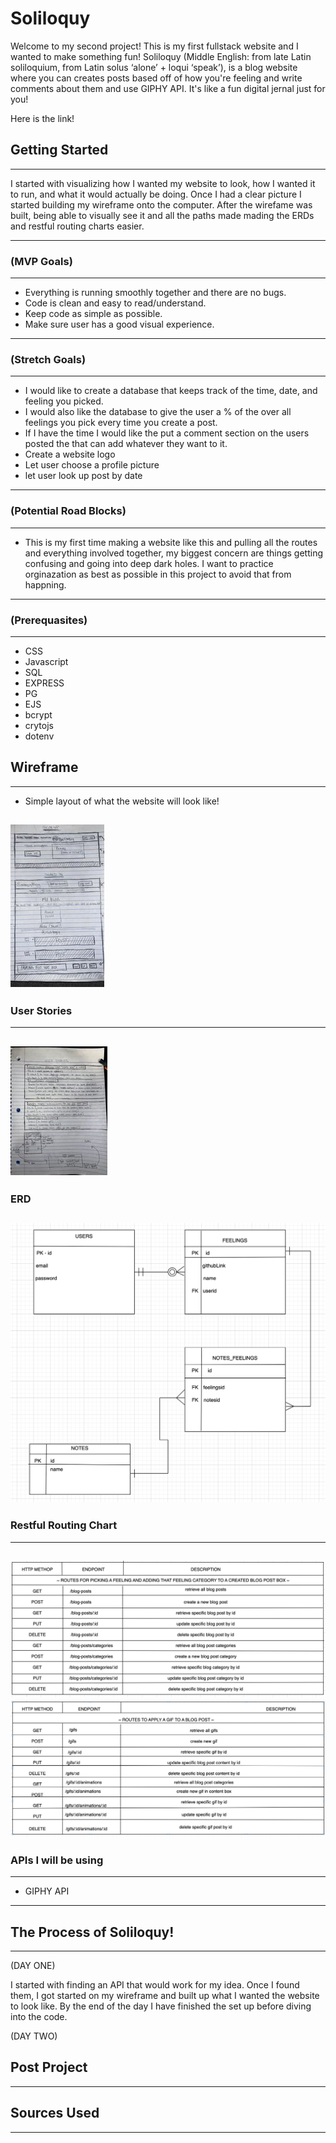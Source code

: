  # Soliloquy
 Welcome to my second project! This is my first fullstack website and I wanted to make something fun! Soliloquy (Middle English: from late Latin soliloquium, from Latin solus ‘alone’ + loqui ‘speak’), is a blog website where you can creates posts based off of how you're feeling and write comments about them and use GIPHY API. It's like a fun digital jernal just for you!

Here is the link! 

## Getting Started
---
I started with visualizing how I wanted my website to look, how I wanted it to run, and what it would actually be doing. Once I had a clear picture I started building my wireframe onto the computer. After the wirefame was built, being able to visually see it and all the paths made mading the ERDs and restful routing charts easier.

---

### (MVP Goals)
---
* Everything is running smoothly together and there are no bugs.
* Code is clean and easy to read/understand.
* Keep code as simple as possible.
* Make sure user has a good visual experience.

---

### (Stretch Goals)
---
* I would like to create a database that keeps track of the time, date, and feeling you picked.
* I would also like the database to give the user a % of the over all feelings you pick every time you create a post.
* If I have the time I would like the put a comment section on the users posted the that can add whatever they want to it.
* Create a website logo
* Let user choose a profile picture
* let user look up post by date



---

### (Potential Road Blocks)
---
* This is my first time making a website like this and pulling all the routes and everything involved together, my biggest concern are things getting confusing and going into deep dark holes. I want to practice orginazation as best as possible in this project to avoid that from happning.

---

### (Prerequasites)
---
* CSS
* Javascript
* SQL
* EXPRESS
* PG
* EJS
* bcrypt
* crytojs
* dotenv



## Wireframe
---
* Simple layout of what the website will look like!

![wireframe](./wireframe.jpg)
---

### User Stories
---
![wireframe](./userstories.jpg)
---

### ERD

![wireframe](./erd.png)
---

### Restful Routing Chart
---

![wireframe](./restfulcrud.png)
![wireframe](./restfulcrud2.png)
---

### APIs I will be using
---
* GIPHY API
---

## The Process of Soliloquy!
---
(DAY ONE)

I started with finding an API that would work for my idea. Once I found them, I got started on my wireframe and built up what I wanted the website to look like. By the end of the day I have finished the set up before diving into the code.

(DAY TWO)


## Post Project
---


## Sources Used
---
